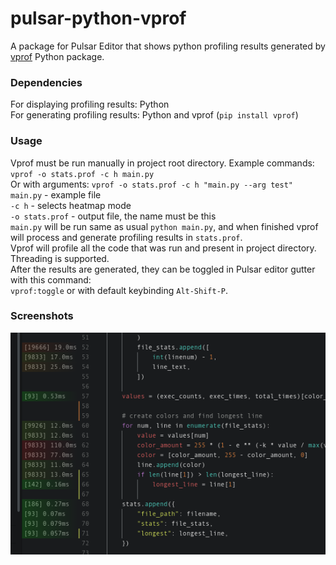# pulsar-python-vprof
A package for Pulsar Editor that shows python profiling results generated by [vprof](https://github.com/nvdv/vprof) Python package.  

### Dependencies
For displaying profiling results: Python  
For generating profiling results: Python and vprof (`pip install vprof`)  

### Usage
Vprof must be run manually in project root directory. Example commands:  
`vprof -o stats.prof -c h main.py`  
Or with arguments: `vprof -o stats.prof -c h "main.py --arg test"`  
`main.py` - example file   
`-c h` - selects heatmap mode  
`-o stats.prof` - output file, the name must be this  
`main.py` will be run same as usual `python main.py`, and when finished vprof will process and generate profiling results in `stats.prof`.  
Vprof will profile all the code that was run and present in project directory. Threading is supported.  
After the results are generated, they can be toggled in Pulsar editor gutter with this command:  
`vprof:toggle` or with default keybinding `Alt-Shift-P`.

### Screenshots
![vprof screenshot](https://raw.githubusercontent.com/mzivic7/pulsar-python-vprof/refs/heads/main/.github/screenshots/01.png)
